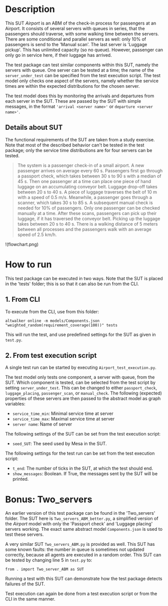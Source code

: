 # Description
This SUT _Airport_ is an ABM of the check-in process for passengers at an Airport. It consists of several servers with queues in series, that the passengers should traverse, with some walking time between the servers. There are some conditional and parallel servers as well: only 10% of passengers is send to the 'Manual scan'. The last server is 'Luggage pickup'. This has unlimited capacity (so no queue). However, passenger can only go in service here, if their luggage has arrived. 

The test package can test similar components within this SUT, namely the servers with queue. One server can be tested at a time; the name of the `server_under_test` can be specified from the test execution script. The test model only checks one aspect of the servers, namely whether the service times are within the expected distributions for the chosen server. 

The test model does this by monitoring the arrivals and departures from each server in the SUT. These are passed by the SUT with simple messages, in the format `'arrival <server name>'` or `departure <server name>'`. 

## Details about SUT
The functional requirements of the SUT are taken from a study exercise. Note that most of the described behavior can't be tested in the test package; only the service time distributions are for four servers can be tested.

> The system is a passenger check-in of a small airport. A new passenger arrives on average every 60 s. Passengers
first go through a passport check, which takes between 30 s to 90 s with a median of 45 s. Then one
passenger at a time can place one piece of hand luggage on an accumulating conveyor belt. Luggage
drop-off takes between 20 s to 40 s. A piece of luggage traverses the belt of 10 m with a speed of
0.5 m/s. Meanwhile, a passenger goes through a scanner, which takes 30 s to 85 s. A subsequent
manual check is needed for 10% of passengers. Only one passenger can be checked manually at a
time. After these scans, passengers can pick up their luggage, if it has traversed the conveyor belt.
Picking up the luggage takes between 20 s to 40 s. There is a walking distance of 5 meters between
all processes and the passengers walk with an average speed of 2.5 km/h.

!(flowchart.png)

# How to run
This test package can be executed in two ways. Note that the SUT is placed in the 'tests' folder; this is so that it can also be run from the CLI. 

## 1. From CLI
To execute from the CLI, use from this folder:
```console
altwalker online -m models/Components.json "weighted_random(requirement_coverage(100))" tests
```

This will run the test, and use predefined settings for the SUT as given in `test.py`.

## 2. From test execution script
A single test run can be started by executing `Airport_test_execution.py`.

The test model only tests one component, a server with queue, from the SUT. Which component is tested, can be selected from the test script by setting `server_under_test`. This can be changed to either `passport_check`, `luggage_placing`, `passenger_scan`, or `manual_check`. The following (expected) properties of these servers are then passed to the abstract model as graph variables:
- `service_time_min`: Minimal service time at server
- `service_time_max`: Maximal service time at server
- `server name`: Name of server

The following settings of the SUT can be set from the test execution script:
- `seed_SUT`: The seed used by Mesa in the SUT.

The following settings for the test run can be set from the test execution script:
- `t_end`: The number of ticks in the SUT, at which the test should end.
- `show_messages`: Boolean. If True, the messages sent by the SUT will be printed.

# Bonus: Two_servers
An earlier version of this test package can be found in the 'Two_servers' folder. The SUT here is `Two_servers_ABM_better.py`, a simplified version of the _Airport_ model with only the 'Passport check' and 'Luggage placing' servers working. 
The exact same abstract model `Components.json` is used to test these servers.

A very similar SUT `Two_servers_ABM.py` is provided as well. This SUT has some known faults: the number in queue is sometimes not updated correctly, because all agents are executed in a random order. This SUT can be tested by changing line 5 in `test.py` to:
```
from . import Two_server_ABM as SUT
```

Running a test with this SUT can demonstrate how the test package detects failures of the SUT.

Test execution can again be done from a test execution script or from the CLI in the same manner.



